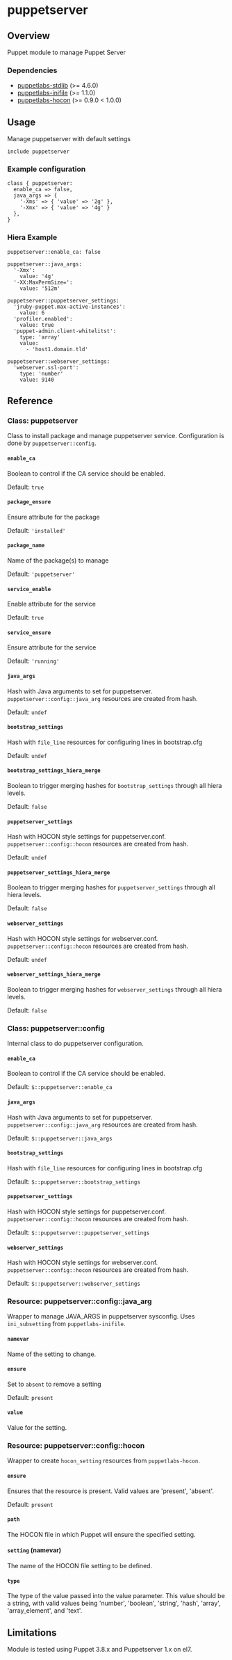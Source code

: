 # puppetserver

## Overview

Puppet module to manage Puppet Server

### Dependencies

* [puppetlabs-stdlib](https://forge.puppetlabs.com/puppetlabs/stdlib) (>= 4.6.0)
* [puppetlabs-inifile](https://forge.puppetlabs.com/puppetlabs/inifile) (>= 1.1.0)
* [puppetlabs-hocon](https://forge.puppetlabs.com/puppetlabs/hocon) (>= 0.9.0 < 1.0.0)

## Usage

Manage puppetserver with default settings

    include puppetserver

### Example configuration

    class { puppetserver:
      enable_ca => false,
      java_args => {
        '-Xms' => { 'value' => '2g' },
        '-Xmx' => { 'value' => '4g' }
      },
    }

### Hiera Example

    puppetserver::enable_ca: false

    puppetserver::java_args:
      '-Xmx':
        value: '4g'
      '-XX:MaxPermSize=':
        value: '512m'

    puppetserver::puppetserver_settings:
      'jruby-puppet.max-active-instances':
        value: 6
      'profiler.enabled':
        value: true
      'puppet-admin.client-whitelitst':
        type: 'array'
        value:
          - 'host1.domain.tld'

    puppetserver::webserver_settings:
      'webserver.ssl-port':
        type: 'number'
        value: 9140


## Reference

### Class: puppetserver

Class to install package and manage puppetserver service. Configuration is done by `puppetserver::config`.

#### `enable_ca`
Boolean to control if the CA service should be enabled.

Default: `true`

#### `package_ensure`
Ensure attribute for the package

Default: `'installed'`

#### `package_name`
Name of the package(s) to manage

Default: `'puppetserver'`

#### `service_enable`
Enable attribute for the service

Default: `true`

#### `service_ensure`
Ensure attribute for the service

Default: `'running'`

#### `java_args`
Hash with Java arguments to set for puppetserver. `puppetserver::config::java_arg` resources are created from hash.

Default: `undef`

#### `bootstrap_settings`
Hash with `file_line` resources for configuring lines in bootstrap.cfg

Default: `undef`

#### `bootstrap_settings_hiera_merge`
Boolean to trigger merging hashes for `bootstrap_settings` through all hiera levels.

Default: `false`

#### `puppetserver_settings`
Hash with HOCON style settings for puppetserver.conf. `puppetserver::config::hocon` resources are created from hash.

Default: `undef`

#### `puppetserver_settings_hiera_merge`
Boolean to trigger merging hashes for `puppetserver_settings` through all hiera levels.

Default: `false`

#### `webserver_settings`
Hash with HOCON style settings for webserver.conf. `puppetserver::config::hocon` resources are created from hash.

Default: `undef`

#### `webserver_settings_hiera_merge`
Boolean to trigger merging hashes for `webserver_settings` through all hiera levels.

Default: `false`


### Class: puppetserver::config

Internal class to do puppetserver configuration.

#### `enable_ca`
Boolean to control if the CA service should be enabled.

Default: `$::puppetserver::enable_ca`

#### `java_args`
Hash with Java arguments to set for puppetserver. `puppetserver::config::java_arg` resources are created from hash.

Default: `$::puppetserver::java_args`

#### `bootstrap_settings`
Hash with `file_line` resources for configuring lines in bootstrap.cfg

Default: `$::puppetserver::bootstrap_settings`

#### `puppetserver_settings`
Hash with HOCON style settings for puppetserver.conf. `puppetserver::config::hocon` resources are created from hash.

Default: `$::puppetserver::puppetserver_settings`

#### `webserver_settings`
Hash with HOCON style settings for webserver.conf. `puppetserver::config::hocon` resources are created from hash.

Default: `$::puppetserver::webserver_settings`


### Resource: puppetserver::config::java_arg

Wrapper to manage JAVA_ARGS in puppetserver sysconfig. Uses `ini_subsetting` from `puppetlabs-inifile`.

#### `namevar`
Name of the setting to change.

#### `ensure`
Set to `absent` to remove a setting

Default: `present`

#### `value`
Value for the setting.


### Resource: puppetserver::config::hocon

Wrapper to create `hocon_setting` resources from `puppetlabs-hocon`.

#### `ensure`
Ensures that the resource is present. Valid values are 'present', 'absent'.

Default: `present`

#### `path`
The HOCON file in which Puppet will ensure the specified setting.

#### `setting` (namevar)
The name of the HOCON file setting to be defined.

#### `type`
The type of the value passed into the value parameter. This value should be a string, with valid values being 'number', 'boolean', 'string', 'hash', 'array', 'array_element', and 'text'.


## Limitations

Module is tested using Puppet 3.8.x and Puppetserver 1.x on el7.
